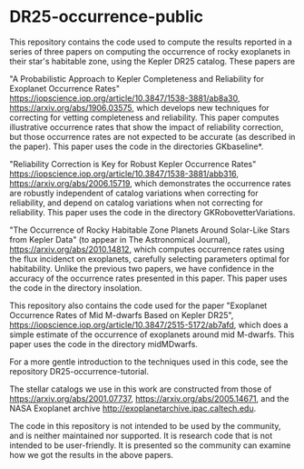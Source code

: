 # DR25-occurrence-public
This repository contains the code used to compute the results reported in a series of three papers on computing the occurrence of rocky exoplanets in their star's habitable zone, using the Kepler DR25 catalog.  These papers are

"A Probabilistic Approach to Kepler Completeness and Reliability for Exoplanet Occurrence Rates" https://iopscience.iop.org/article/10.3847/1538-3881/ab8a30, https://arxiv.org/abs/1906.03575, which develops new techniques for correcting for vetting completeness and reliability.  This paper computes illustrative occurrence rates that show the impact of reliability correction, but those occurrence rates are not expected to be accurate (as described in the paper).  This paper uses the code in the directories GKbaseline*.  

"Reliability Correction is Key for Robust Kepler Occurrence Rates" https://iopscience.iop.org/article/10.3847/1538-3881/abb316, https://arxiv.org/abs/2006.15719, which demonstrates the occurrence rates are robustly independent of catalog variations when correcting for reliability, and depend on catalog variations when not correcting for reliability.  This paper uses the code in the directory GKRobovetterVariations.

"The Occurrence of Rocky Habitable Zone Planets Around Solar-Like Stars from Kepler Data" (to appear in The Astronomical Journal), https://arxiv.org/abs/2010.14812, which computes occurrence rates using the flux incidenct on exoplanets, carefully selecting parameters optimal for habitability.  Unlike the previous two papers, we have confidence in the accuracy of the occurrence rates presented in this paper.  This paper uses the code in the directory insolation.

This repository also contains the code used for the paper "Exoplanet Occurrence Rates of Mid M-dwarfs Based on Kepler DR25", https://iopscience.iop.org/article/10.3847/2515-5172/ab7afd, which does a simple estimate of the occurrence of exoplanets around mid M-dwarfs.  This paper uses the code in the directory midMDwarfs.

For a more gentle introduction to the techniques used in this code, see the repository DR25-occurrence-tutorial.

The stellar catalogs we use in this work are constructed from those of https://arxiv.org/abs/2001.07737,  https://arxiv.org/abs/2005.14671, and the NASA Exoplanet archive http://exoplanetarchive.ipac.caltech.edu.

The code in this repository is not intended to be used by the community, and is neither maintained nor supported.  It is research code that is not intended to be user-friendly.  It is presented so the community can examine how we got the results in the above papers. 
